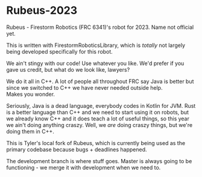 # Rubeus-2023
Rubeus - Firestorm Robotics (FRC 6341)'s robot for 2023. Name not official yet.

This is written with FirestormRoboticsLibrary, which is *totally* not largely being developed specifically for this robot.

We ain't stingy with our code! Use whatever you like. We'd prefer if you gave us credit, but what do we look like, lawyers?

We do it all in C++. A lot of people all throughout FRC say Java is better but since we switched to C++ we have never needed outside help.  
Makes you wonder.

Seriously, Java is a dead language, everybody codes in Kotlin for JVM. Rust is a better language than C++ and we need to start using it on robots, but we already know C++ and it does teach a lot of useful things, so this year we ain't doing anything craszy. Well, we *are* doing craszy things, but we're doing them in C++.

This is Tyler's local fork of Rubeus, which is currently being used as the primary codebase because bugs + deadlines happened.

The development branch is where stuff goes. Master is always going to be functioning - we merge it with development when we need to.
